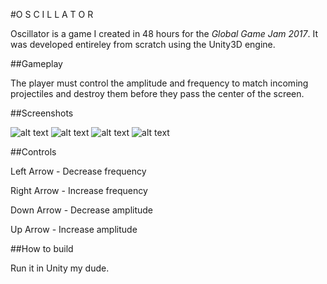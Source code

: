 #O S C I L L A T O R

Oscillator is a game I created in 48 hours for the *Global Game Jam 2017*. It was developed entireley from scratch using the Unity3D engine.

##Gameplay

The player must control the amplitude and frequency to match incoming projectiles and destroy them before they pass the center of the screen.

##Screenshots

![alt text](http://i.imgur.com/HCb1MMF.png "Title Screen")
![alt text](http://i.imgur.com/CV97Twd.png "Gameplay")
![alt text](http://i.imgur.com/fGRhWUe.png "Gameplay")
![alt text](http://i.imgur.com/XXesiwU.png "Leaderboard")

##Controls

Left Arrow  - Decrease frequency

Right Arrow - Increase frequency

Down Arrow  - Decrease amplitude

Up Arrow   - Increase amplitude

##How to build

Run it in Unity my dude.
